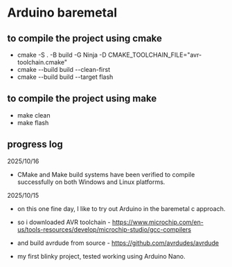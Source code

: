 # Arduino baremetal

## to compile the project using cmake
- cmake -S . -B build -G Ninja -D CMAKE_TOOLCHAIN_FILE="avr-toolchain.cmake"
- cmake --build build --clean-first
- cmake --build build --target flash

## to compile the project using make
- make clean
- make flash

## progress log
2025/10/16
- CMake and Make build systems have been verified to compile successfully on both Windows and Linux platforms.

2025/10/15 
- on this one fine day, I like to try out Arduino in the baremetal c approach.
- so i downloaded AVR toolchain - https://www.microchip.com/en-us/tools-resources/develop/microchip-studio/gcc-compilers
- and build avrdude from source - https://github.com/avrdudes/avrdude

- my first blinky project, tested working using Arduino Nano.

